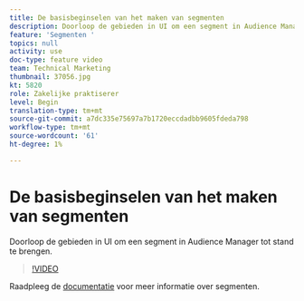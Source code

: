 ```yaml
---
title: De basisbeginselen van het maken van segmenten
description: Doorloop de gebieden in UI om een segment in Audience Manager tot stand te brengen.
feature: 'Segmenten '
topics: null
activity: use
doc-type: feature video
team: Technical Marketing
thumbnail: 37056.jpg
kt: 5820
role: Zakelijke praktiserer
level: Begin
translation-type: tm+mt
source-git-commit: a7dc335e75697a7b1720eccdadbb9605fdeda798
workflow-type: tm+mt
source-wordcount: '61'
ht-degree: 1%

---
```



# De basisbeginselen van het maken van segmenten

Doorloop de gebieden in UI om een segment in Audience Manager tot stand te brengen.

>[!VIDEO](https://video.tv.adobe.com/v/37056/?quality=12&learn=on)

Raadpleeg de [documentatie](https://docs.adobe.com/content/help/en/audience-manager/user-guide/features/segments/segments-purpose.html) voor meer informatie over segmenten.
